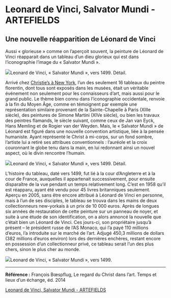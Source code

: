 # Leonard de Vinci, Salvator Mundi - ARTEFIELDS
## Une nouvelle réapparition de Léonard de Vinci

Aussi « glorieuse » comme on l’aperçoit souvent, la peinture de Léonard de Vinci réapparait dans un tableau d’un dieu glorieux qui est dans l’iconographie l’image du « Salvator Mundi ».

![](leonard-de-vinci-salvator-mundi/leonard-de-vinci-da-vinci-marche-art-auction-christies-salvator-mundi.001.jpg)Leonard de Vinci, « Salvator Mundi », vers 1499. Détail.

Arrivé chez [Christie’s à New York](http://www.christies.com/?ref=artefields.net), l’un des seulement 16 tableaux du peintre florentin, dont tous sont exposés dans les musées, était un véritable événement non seulement pour les connaisseurs d’art, mais aussi pour le grand public.
Le thème bien connu dans l’iconographie occidentale, renvoie à la fin du Moyen Âge, comme en témoignent par exemple une représentation similaire provenant de la Sainte-Chapelle à Paris (XIIIe siècle), des peintures de Simone Martini (XIVe siècle), ou bien les travaux des peintres flamands, le siècle suivant, comme ceux de Jan van Eyck, Hans Memling et de Rogier van der Weyden. Mais, le « Salvator Mundi » de Léonard est figuré dans une nouvelle convention artistique, liée à la pensée humaniste. Ayant représenté le Christ à mi-corps, sur un fond sombre, l’artiste lui a retiré ses attribues conventionnels : l’auréole et la croix couronnant le globe tenu dans la main, en lui redonnant ainsi un nouvel aspect, où le divin rencontre l’humain.

![](leonard-de-vinci-salvator-mundi/leonard-de-vinci-da-vinci-marche-art-auction-christies-salvator-mundi.001-2.jpg)Leonard de Vinci, « Salvator Mundi », vers 1499. Détail.

L’histoire du tableau, daté vers 1499, fut lié à la cour d’Angleterre et à la cour de France, auxquelles il appartenait successivement, pour ensuite disparaître de la vue pendant un temps relativement long. C’est en 1958 qu’il est réapparu, ayant été vendu pour 45 livres britanniques seulement. Aperçu en 2005, sans être encore attribué à Léonard de Vinci en personne, mais à l’un de ses disciples, le tableau se trouva dans les mains de deux collectionneurs new-yorkais à un prix de 10 000 euros. Après de longues six années de restauration de cette peinture sur un panneau de noyer, et suite à une étude de son identification, on a alors annoncé la nouvelle que c’était bien un Léonard de Vinci. Ces jours-ci, son propriétaire jusqu’à présent – le président russe de l’AS Monaco, qui l’a payé 110 millions d’euros, l’a introduite sur le marché de l’art. Adjugé 450,3 millions de dollars (382 millions d’euros environ) lors des dernières enchères, restant encore en possession d’un collectionneur privé, ce tableau serait l’un des plus chers, sinon le plus cher au monde.

![](leonard-de-vinci-salvator-mundi/leonard-de-vinci-da-vinci-marche-art-auction-christies-salvator-mundi.001-3.jpg)Leonard de Vinci, « Salvator Mundi », vers 1499.

---

**Référence :**
François Bœspflug, Le regard du Christ dans l’art. Temps et lieux d’un échange, éd. 2014

[Leonard de Vinci, Salvator Mundi - ARTEFIELDS](https://www.artefields.net/leonard-de-vinci-salvator-mundi/)